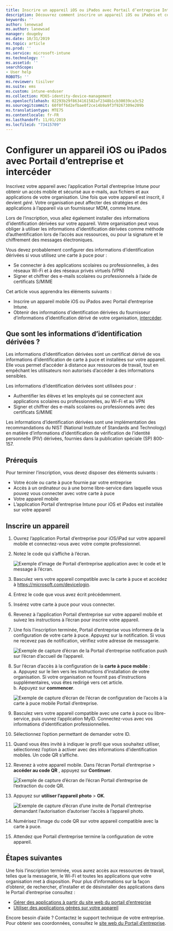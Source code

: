 ```yaml
---
title: Inscrire un appareil iOS ou iPados avec Portail d’entreprise Intune et intercéder
description: Découvrez comment inscrire un appareil iOS ou iPados et configurer l’authentification des informations d’identification dérivées avec intercéder.
keywords: ''
author: lenewsad
ms.author: lanewsad
manager: dougeby
ms.date: 10/31/2019
ms.topic: article
ms.prod: ''
ms.service: microsoft-intune
ms.technology: ''
ms.assetid: ''
searchScope:
- User help
ROBOTS: ''
ms.reviewer: tisilver
ms.suite: ems
ms.custom: intune-enduser
ms.collection: M365-identity-device-management
ms.openlocfilehash: 02293b29f8634161582af2348b1cb30039ca3c52
ms.sourcegitcommit: 60f0ff6d2efbae0f2ce14b9a9f3f9267309e209b
ms.translationtype: MTE75
ms.contentlocale: fr-FR
ms.lasthandoff: 11/01/2019
ms.locfileid: "73415709"
---
```

# <a name="set-up-ios-or-ipados-device-with-company-portal-and-intercede"></a>Configurer un appareil iOS ou iPados avec Portail d’entreprise et intercéder

Inscrivez votre appareil avec l’application Portail d’entreprise Intune pour obtenir un accès mobile et sécurisé aux e-mails, aux fichiers et aux applications de votre organisation.  Une fois que votre appareil est inscrit, il devient *géré*. Votre organisation peut affecter des stratégies et des applications à l’appareil via un fournisseur MDM, comme Intune.  

Lors de l’inscription, vous allez également installer des informations d’identification dérivées sur votre appareil. Votre organisation peut vous obliger à utiliser les informations d’identification dérivées comme méthode d’authentification lors de l’accès aux ressources, ou pour la signature et le chiffrement des messages électroniques. 

Vous devez probablement configurer des informations d’identification dérivées si vous utilisez une carte à puce pour :

* Se connecter à des applications scolaires ou professionnelles, à des réseaux Wi-Fi et à des réseaux privés virtuels (VPN)
* Signer et chiffrer des e-mails scolaires ou professionnels à l’aide de certificats S/MIME  

Cet article vous apprendra les éléments suivants :  

* Inscrire un appareil mobile iOS ou iPados avec Portail d’entreprise Intune.  
* Obtenir des informations d’identification dérivées du fournisseur d’informations d’identification dérivé de votre organisation, [intercéder](https://www.intercede.com/).   


## <a name="what-are-derived-credentials"></a>Que sont les informations d’identification dérivées ?  
Les informations d’identification dérivées sont un certificat dérivé de vos informations d’identification de carte à puce et installées sur votre appareil. Elle vous permet d’accéder à distance aux ressources de travail, tout en empêchant les utilisateurs non autorisés d’accéder à des informations sensibles.  

Les informations d’identification dérivées sont utilisées pour : 
* Authentifier les élèves et les employés qui se connectent aux applications scolaires ou professionnelles, au Wi-Fi et au VPN
* Signer et chiffrer des e-mails scolaires ou professionnels avec des certificats S/MIME  

Les informations d’identification dérivées sont une implémentation des recommandations du NIST (National Institute of Standards and Technology) en matière d’informations d’identification de vérification de l’identité personnelle (PIV) dérivées, fournies dans la publication spéciale (SP) 800-157.  

## <a name="prerequisites"></a>Prérequis

 Pour terminer l’inscription, vous devez disposer des éléments suivants :

* Votre école ou carte à puce fournie par votre entreprise
* Accès à un ordinateur ou à une borne libre-service dans laquelle vous pouvez vous connecter avec votre carte à puce
* Votre appareil mobile
* L’application Portail d’entreprise Intune pour iOS et iPados est installée sur votre appareil


## <a name="enroll-device"></a>Inscrire un appareil  
1. Ouvrez l’application Portail d’entreprise pour iOS/iPad sur votre appareil mobile et connectez-vous avec votre compte professionnel.  
2. Notez le code qui s’affiche à l’écran.  

    ![Exemple d’image de Portail d’entreprise application avec le code et le message à l’écran.](./media/copy-code-intercede.png)  
1. Basculez vers votre appareil compatible avec la carte à puce et accédez à https://microsoft.com/devicelogin. 

1. Entrez le code que vous avez écrit précédemment.
 
2. Insérez votre carte à puce pour vous connecter.   

3. Revenez à l’application Portail d’entreprise sur votre appareil mobile et suivez les instructions à l’écran pour inscrire votre appareil.  
4. Une fois l’inscription terminée, Portail d’entreprise vous informera de la configuration de votre carte à puce. Appuyez sur la notification. Si vous ne recevez pas de notification, vérifiez votre adresse de messagerie.   

    ![Exemple de capture d’écran de la Portail d’entreprise notification push sur l’écran d’accueil de l’appareil.](./media/action-required-in-app-intercede.png)  

5. Sur l’écran d’accès à la configuration de la **carte à puce mobile** :  
    a. Appuyez sur le lien vers les instructions d’installation de votre organisation. Si votre organisation ne fournit pas d’instructions supplémentaires, vous êtes redirigé vers cet article.  
    b. Appuyez sur **commencer**.  

    ![Exemple de capture d’écran de l’écran de configuration de l’accès à la carte à puce mobile Portail d’entreprise.](./media/smart-card-info-intercede.png)  

6. Basculez vers votre appareil compatible avec une carte à puce ou libre-service, puis ouvrez l’application MyID. Connectez-vous avec vos informations d’identification professionnelles.  
7. Sélectionnez l’option permettant de demander votre ID. 
8. Quand vous êtes invité à indiquer le profil que vous souhaitez utiliser, sélectionnez l’option à activer avec des informations d’identification mobiles. Un code QR s’affiche.  
9. Revenez à votre appareil mobile. Dans l’écran Portail d’entreprise > **accéder au code QR** , appuyez sur **Continuer**.  

    ![Exemple de capture d’écran de l’écran Portail d’entreprise de l’extraction du code QR.](./media/get-qr-code-intercede.png) 
 
10. Appuyez sur **utiliser l’appareil photo** > **OK**.  

    ![Exemple de capture d’écran d’une invite de Portail d’entreprise demandant l’autorisation d’autoriser l’accès à l’appareil photo.](./media/allow-cp-camera-access-intercede.png)  

11. Numérisez l’image du code QR sur votre appareil compatible avec la carte à puce. 
12. Attendez que Portail d’entreprise termine la configuration de votre appareil.  

## <a name="next-steps"></a>Étapes suivantes  
Une fois l’inscription terminée, vous aurez accès aux ressources de travail, telles que la messagerie, le Wi-Fi et toutes les applications que votre organisation met à disposition. Pour plus d’informations sur la façon d’obtenir, de rechercher, d’installer et de désinstaller des applications dans le Portail d’entreprise consultez :

* [Gérer des applications à partir du site web du portail d’entreprise](manage-apps-cpweb.md)  
* [Utiliser des applications gérées sur votre appareil](use-managed-apps-on-your-device-ios.md)  

Encore besoin d’aide ? Contactez le support technique de votre entreprise. Pour obtenir ses coordonnées, consultez le [site web du Portail d’entreprise](https://go.microsoft.com/fwlink/?linkid=2010980).

